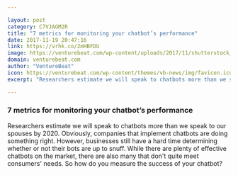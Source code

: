 ```yaml
---

layout: post
category: C7VJAGM2R
title: "7 metrics for monitoring your chatbot’s performance"
date: 2017-11-19 20:47:16
link: https://vrhk.co/2mHBFDU
image: https://venturebeat.com/wp-content/uploads/2017/11/shutterstock_572677948-e1511109577422.jpg?fit=780%2C455&strip=all
domain: venturebeat.com
author: "VentureBeat"
icon: https://venturebeat.com/wp-content/themes/vb-news/img/favicon.ico
excerpt: "Researchers estimate we will speak to chatbots more than we speak to our spouses by 2020. Obviously, companies that implement chatbots are doing something right. However, businesses still have a hard time determining whether or not their bots are up to snuff. While there are plenty of effective chatbots on the market, there are also many that don't quite meet consumers' needs. So how do you measure the success of your chatbot?"

---
```


### 7 metrics for monitoring your chatbot’s performance

Researchers estimate we will speak to chatbots more than we speak to our spouses by 2020. Obviously, companies that implement chatbots are doing something right. However, businesses still have a hard time determining whether or not their bots are up to snuff. While there are plenty of effective chatbots on the market, there are also many that don't quite meet consumers' needs. So how do you measure the success of your chatbot?